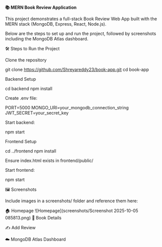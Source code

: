 <b>📚 MERN Book Review Application</b>

This project demonstrates a full-stack Book Review Web App built with the MERN stack (MongoDB, Express, React, Node.js).

Below are the steps to set up and run the project, followed by screenshots including the MongoDB Atlas dashboard.

🛠️ Steps to Run the Project

Clone the repository

git clone https://github.com/Shreyareddy23/book-app.git
cd book-app


Backend Setup

cd backend
npm install


Create .env file:

PORT=5000
MONGO_URI=your_mongodb_connection_string
JWT_SECRET=your_secret_key


Start backend:

npm start


Frontend Setup

cd ../frontend
npm install


Ensure index.html exists in frontend/public/

Start frontend:

npm start


🖼️ Screenshots

Include images in a screenshots/ folder and reference them here:

🏠 Homepage
![Homepage](screenshots/Screenshot 2025-10-05 085813.png)
📖 Book Details

✍️ Add Review

☁️ MongoDB Atlas Dashboard
